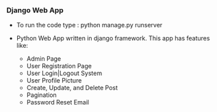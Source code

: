 ### Django Web App

* To run the code type : python manage.py runserver

* Python Web App written in django framework. This app has features like:
   * Admin Page
   * User Registration Page
   * User Login|Logout System
   * User Profile Picture
   * Create, Update, and Delete Post
   * Pagination
   * Password Reset Email
 
